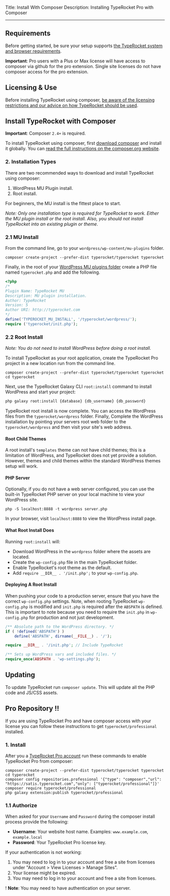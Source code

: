 Title: Install With Composer
Description: Installing TypeRocket Pro with Composer

---

## Requirements

Before getting started, be sure your setup supports [the TypeRocket system and browser requirements](/docs/v5/requirements).

**Important**: Pro users with a Plus or Max license will have access to composer via github for the pro extension. Single site licenses do not have composer access for the pro extension.

## Licensing & Use

Before installing TypeRocket using composer, [be aware of the licensing restrictions and our advice on how TypeRocket should be used](https://typerocket.com/how-to-use-and-install-typerocket/).

## Install TypeRocket with Composer

**Important**: Composer `2.4+` is required.

To install TypeRocket using composer, first [download composer](https://getcomposer.org/download/) and install it globally. You can [read the full instructions on the composer.org website](https://getcomposer.org/doc/00-intro.md).

### 2. Installation Types

There are two recommended ways to download and install TypeRocket using composer:

1. WordPress MU Plugin install.
2. Root install.

For beginners, the MU install is the fittest place to start.

*Note: Only one installation type is required for TypeRocket to work. Either the MU plugin install or the root install. Also, you should not install TypeRocket into an existing plugin or theme.*

### 2.1 MU Install

From the command line, go to your `wordpress/wp-content/mu-plugins` folder.

```
composer create-project --prefer-dist typerocket/typerocket typerocket
```

Finally, in the root of your [WordPress MU plugins folder](https://wordpress.org/support/article/must-use-plugins/) create a PHP file named `typerocket.php` and add the following.

```php
<?php
/*
Plugin Name: TypeRocket MU  
Description: MU plugin installation.  
Author: TypeRocket  
Version: 5  
Author URI: http://typerocket.com  
*/
define('TYPEROCKET_MU_INSTALL', '/typerocket/wordpress/');  
require ('typerocket/init.php');
```

### 2.2 Root Install

*Note: You do not need to install WordPress before doing a root install.*

To install TypeRocket as your root application, create the TypeRocket Pro project in a new location run from the command line.

```
composer create-project --prefer-dist typerocket/typerocket typerocket
cd typerocket
```

Next, use the TypeRocket Galaxy CLI `root:install` command to install WordPress and start your project:

```bash
php galaxy root:install {database} {db_username} {db_password}
```

TypeRocket root install is now complete. You can access the WordPress files from the `typerocket/wordpress` folder. Finally, Complete the WordPress installation by pointing your servers root web folder to the `typerocket/wordpress` and then visit your site's web address.

#### Root Child Themes

A root install's `templates` theme can not have child themes; this is a limitation of WordPress, and TypeRocket does not yet provide a solution. However, themes and child themes within the standard WordPress themes setup will work.

#### PHP Server

Optionally, if you do not have a web server configured, you can use the built-in TypeRocket PHP server on your local machine to view your WordPress site.

```
php -S localhost:8888 -t wordpress server.php
```

In your browser, visit `localhost:8888` to view the WordPress install page.

#### What Root Install Does

Running `root:install` will:

- Download WordPress in the `wordpress` folder where the assets are located.
- Create the `wp-config.php` file in the main TypeRocket folder.
- Enable TypeRocket's root theme as the default.
- Add `require __DIR__ . '/init.php';` to your `wp-config.php`.

#### Deploying A Root Install

When pushing your code to a production server, ensure that you have the correct `wp-config.php` settings. Note, when rooting TypeRocket `wp-config.php` is modified and `init.php` is required after the `ABSPATH` is defined. This is important to note because you need to require the `init.php` in `wp-config.php` for production and not just development.

```php
/** Absolute path to the WordPress directory. */
if ( !defined('ABSPATH') )
    define('ABSPATH', dirname(__FILE__) . '/');

require __DIR__ . '/init.php'; // Include TypeRocket

/** Sets up WordPress vars and included files. */
require_once(ABSPATH . 'wp-settings.php');
```

## Updating

To update TypeRocket run `composer update`. This will update all the PHP code and JS/CSS assets.

## Pro Repository !!

If you are using TypeRocket Pro and have composer access with your license you can follow these instructions to get `typerocket/professional` installed.

### 1. Install

After you a [TypeRocket Pro account](https://typerocket.com/account/) run these commands to enable TypeRocket Pro from composer:

```
composer create-project --prefer-dist typerocket/typerocket typerocket
cd typerocket
composer config repositories.professional '{"type": "composer","url": "https://satis.typerocket.com","only": ["typerocket/professional"]}'
composer require typerocket/professional
php galaxy extension:publish typerocket/professional
```

### 1.1 Authorize

When asked for your `Username` and `Password` during the composer install process provide the following:

- **Username**: Your website host name. Examples: `www.example.com`, `example.local`
- **Password**: Your TypeRocket Pro license key.

If your authentication is not working:

1. You may need to log in to your account and free a site from licenses under "Account > View Licenses > Manage Sites".
2. Your license might be expired.
3. You may need to log in to your account and free a site from licenses.

! **Note**: You may need to have authentication on your server.